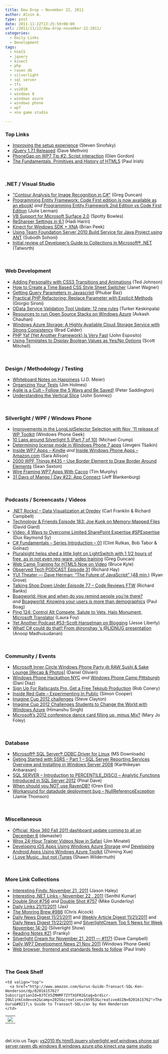 ```yaml
---
title: Dew Drop – November 22, 2011
author: Alvin A.
type: post
date: 2011-11-22T13:25:59+00:00
url: /2011/11/22/dew-drop-november-22-2011/
categories:
  - Daily Links
  - Development
tags:
  - html5
  - jquery
  - kinect
  - php
  - raven db
  - silverlight
  - sql server
  - tfs
  - vs2010
  - windows 8
  - windows azure
  - windows phone
  - wpf
  - xna game studio

---
```

### <a name="top"></a>Top Links

  * [Improving the setup experience][1] (Steven Sinofsky)
  * [jQuery 1.7.1 Released][2] (Dave Methvin)
  * [PhoneGap on WP7 Tip #2: Script interaction][3] (Glen Gordon)
  * [The Fundamentals, Primitives and History of HTML5][4] (Paul Irish)

&#160;

### <a name="dotnet"></a>.NET / Visual Studio

  * ["Contour Analysis for Image Recognition in C#"][5] (Greg Duncan)
  * [Programming Entity Framework: Code First edition is now available as an ebook!][6] _and_ [Programming Entity Framework 2nd Edition vs Code First Edition][7] (Julie Lerman)
  * [VB Support for Microsoft Surface 2.0][8] (Spotty Bowles)
  * [ReSharper Settings in 6.1][9] (Hadi Hariri)
  * [Kinect for Windows SDK + XNA][10] (Brian Peek)
  * [Using Team Foundation Server 2010 Build Service for Java Project using ANT][11] (Subodh Sohoni)
  * [Initial review of Developer&#8217;s Guide to Collections in Microsoft® .NET][12] (Tatworth)

&#160;

### <a name="web"></a>Web Development

  * [Adding Personality with CSS3 Transitions and Animations][13] (Ted Johnson)
  * [How to Create a Time Based CSS Style Sheet Switcher][14] (Janet Wagner)
  * [Getting Query Parameters in Javascript][15] (Phubar Baz)
  * [Practical PHP Refactoring: Replace Parameter with Explicit Methods][16] (Giorgio Sironi)
  * [OData Service Validation Tool Update: 12 new rules][17] (Turker Keskinpala)
  * [Resources to run Open Source Stacks on Windows Azure][18] (Avkash Chauhan)
  * [Windows Azure Storage: A Highly Available Cloud Storage Service with Strong Consistency][19] (Brad Calder)
  * [PHP Yaf (Yet Another Framework) Is Very Fast][20] (John Esposito)
  * [Using Templates to Display Boolean Values as Yes/No Options][21] (Scott Mitchell)

&#160;

### <a name="design"></a>Design / Methodology / Testing

  * [Whiteboard Notes on Happiness][22] (J.D. Meier)
  * [Organizing Your Tests][23] (Jim Holmes)
  * <a href="http://feedproxy.google.com/~r/agilescout/~3/Dll7UNuNDJw/" target="_blank">Agile is a Cult – Follow the 5 Ways and Be Saved!</a> (Peter Saddington)
  * [Understanding the Vertical Slice][24] (John Sonmez)

&#160;

### <a name="silverlight"></a>Silverlight / WPF / Windows Phone

  * [Improvements in the LongListSelector Selection with Nov \`11 release of WP Toolkit][25] (Windows Phone Geek)
  * [10 Laps around Silverlight 5 (Part 7 of 10)][26] (Michael Crump)
  * [Determining license mode in Windows Phone 7 apps][27] (Jevgeni Tšaikin)
  * [Inside WP7 Apps – Kindle][28] _and_ [Inside Windows Phone Apps – Amazon.com][29] (Sara Allison)
  * <a href="http://wpf.2000things.com/2011/11/22/435-use-border-element-to-draw-border-around-elements/" target="_blank">2000 WPF Things #435 – Use Border Element to Draw Border Around Elements</a> (Sean Sexton)
  * [Wire Framing WP7 Apps With Cacoo][30] (Tim Murphy)
  * [31 Days of Mango | Day #22: App Connect][31] (Jeff Blankenburg)

&#160;

### <a name="podcasts"></a>Podcasts / Screencasts / Videos

  * <a href="http://www.dotnetrocks.com/default.aspx?ShowNum=717" target="_blank">.NET Rocks! &#8211; Data Visualization at Oredev</a> (Carl Franklin & Richard Campbell)
  * <a href="http://feedproxy.google.com/~r/TechnologyAndFriends/~3/F9HWRHb0X5M/tf183.aspx" target="_blank">Technology & Friends Episode 183: Joe Kunk on Memory-Mapped Files</a> (David Giard)
  * [Video: 4 Ways to Overcome Limited SharePoint Expertise #SPExpertise][32] (Dux Raymond Sy)
  * <a href="http://channel9.msdn.com/Series/C-Sharp-Fundamentals-Development-for-Absolute-Beginners/Series-Introduction-01" target="_blank">C# Fundamentals &#8211; Series Introduction &#8211; 01</a> (Clint Rutkas, Bob Tabor & Golnaz)
  * [Pluralsight helps shed a little light on LightSwitch with 1 1/2 hours of free, as in not even reg-ware, video training][33] (Greg Duncan)
  * [Web Camp Training for HTML5 Now on Video][34] (Bruce Kyle)
  * [Observed Tech PODCAST Episode 31][35] (Richard Hay)
  * [YUI Theater — Dave Herman: “The Future of JavaScript” (48 min.)][36] (Ryan Grove)
  * <a href="http://feedproxy.google.com/~r/TalkingShopDownUnder/~3/fnKxVAgwh2Q/episode-77-code-reviews-ftw.html" target="_blank">Talking Shop Down Under Episode 77 &#8211; Code Reviews FTW</a> (Richard Banks)
  * <a href="http://boagworld.com/tumblog/how-and-when-do-you-remind-people-youre-there/" target="_blank">Boagworld: How and when do you remind people you’re there?</a> _and_&#160;<a href="http://boagworld.com/tumblog/knowing-your-users-is-more-than-demographics/" target="_blank">Boagworld: Knowing your users is more than demographics</a> (Paul Boag)
  * [Ping 124: Control Alt Compete, Salute to Vets, Halo Monument, Microsoft Translator][37] (Laura Foy)
  * [Yet Another Podcast #53–Scott Hanselman on Blogging][38] (Jesse Liberty)
  * <a href="http://feedproxy.google.com/~r/amazedsaint/articles/~3/-99L9Uwo-9E/this-is-cool-just-found-that-ironshay.html" target="_blank">What! C# could do that!! From @ironshay ‘s @LIDNUG presentation</a> (Anoop Madhusudanan)

&#160;

### <a name="events"></a>Community / Events

  * [Microsoft Inner Circle Windows Phone Party @ RAW Sushi & Sake Lounge [Recap & Photos]][39] (Daniel Olivieri)
  * [Windows Phone Hackathon NYC][40] _and_ [Windows Phone Camp Pittsburgh][41] (Dani Diaz)
  * [Sign Up For Railscasts Pro, Get a Free Tekpub Production][42] (Rob Conery)
  * [Inside Red Gate &#8211; Experimenting In Public][43] (Simon Cooper)
  * [Imagine Cup 2012 challenges][44] (Steve Clayton)
  * [Imagine Cup 2012 Challenges Students to Change the World with Windows Azure][45] (Himanshu Singh)
  * [Microsoft&#8217;s 2012 conference dance card filling up, minus Mix?][46] (Mary Jo Foley)

&#160;

### <a name="sql"></a>Database

  * [Microsoft® SQL Server® ODBC Driver for Linux][47] (MS Downloads)
  * [Geting Started with SSRS – Part 1 – SQL Server Reporting Services Overview and Installing in Windows Server 2008][48] (Karthikeyan Anbarasan)
  * [SQL SERVER – Introduction to PERCENTILE_DISC() – Analytic Functions Introduced in SQL Server 2012][49] (Pinal Dave)
  * [When should you NOT use RavenDB?][50] (Oren Eini)
  * [Workaround for datadude deployment bug &#8211; NullReferenceException][51] (Jamie Thomson)

&#160;

### <a name="misc"></a>Miscellaneous

  * [Official: Xbox 360 Fall 2011 dashboard update coming to all on December 6][52] (damaster)
  * [Wrox 24-Hour Trainer Videos Now in Safari][53] (Jim Minatel)
  * [Developing iOS Apps Using Windows Azure Storage][54] _and_ [Developing Android Apps Using Windows Azure Toolkit][55] (Zhiming Xue)
  * [I Love Music&#8230;but not iTunes][56] (Shawn Wildermuth)

&#160;

### <a name="links"></a>More Link Collections

  * [Interesting Finds: November 21, 2011][57] (Jason Haley)
  * [Interesting .NET Links – November 22 , 2011][58] (Senthil Kumar)
  * [Double Shot #756][59] _and_ [Double Shot #757][60] (Mike Gunderloy)
  * [Daily Links 21/11/2011][61] (Jax)
  * [The Monring Brew #986][62] (Chris Alcock)
  * [Daily News Digest 11/21/2011][63] and [Weekly Article Digest 11/21/2011][64] and [Daily News Digest 11/22/2011][65] _and_ [SilverlightCream Top 5 News for Week November 14-20][66] (Silverlight Show)
  * [Reading Notes #21][67] (Franky)
  * [Silverlight Cream for November 21, 2011 &#8212; #1171][68] (Dave Campbell)
  * [Daily WP7 Development News 21 Nov 2011][69] (Windows Phone Geek)
  * [Web browser, frontend and standards feeds to follow][70] (Paul Irish)

&#160;

### <a name="shelf"></a>The Geek Shelf

<table border="0" cellspacing="0" cellpadding="0">
  <tr>
    <td>
      <img data-recalc-dims="1" decoding="async" src="https://i0.wp.com/ecx.images-amazon.com/images/I/514qyAjFOuL._SL160_.jpg?w=660" />
    </td>
    
    <td valign="top">
      <a href="http://www.amazon.com/Gurus-Guide-Transact-SQL-Ken-Henderson/dp/0201615762?SubscriptionId=0JTCV5ZMHMF7ZYTXGFR2&tag=brdicr-20&linkCode=xm2&camp=2025&creative=165953&creativeASIN=0201615762">The Guru&#8217;s Guide to Transact-SQL</a> by Ken Henderson
    </td>
  </tr>
</table>

&#160;

<div style="padding-bottom: 0px; margin: 0px; padding-left: 0px; padding-right: 0px; display: inline; float: none; padding-top: 0px" id="scid:0767317B-992E-4b12-91E0-4F059A8CECA8:bad3400f-18e8-434a-9e47-3fb6cfd79663" class="wlWriterEditableSmartContent">
  del.icio.us Tags: <a href="http://del.icio.us/popular/vs2010" rel="tag">vs2010</a>,<a href="http://del.icio.us/popular/tfs" rel="tag">tfs</a>,<a href="http://del.icio.us/popular/html5" rel="tag">html5</a>,<a href="http://del.icio.us/popular/jquery" rel="tag">jquery</a>,<a href="http://del.icio.us/popular/silverlight" rel="tag">silverlight</a>,<a href="http://del.icio.us/popular/wpf" rel="tag">wpf</a>,<a href="http://del.icio.us/popular/windows+phone" rel="tag">windows phone</a>,<a href="http://del.icio.us/popular/sql+server" rel="tag">sql server</a>,<a href="http://del.icio.us/popular/raven+db" rel="tag">raven db</a>,<a href="http://del.icio.us/popular/windows+8" rel="tag">windows 8</a>,<a href="http://del.icio.us/popular/windows+azure" rel="tag">windows azure</a>,<a href="http://del.icio.us/popular/php" rel="tag">php</a>,<a href="http://del.icio.us/popular/kinect" rel="tag">kinect</a>,<a href="http://del.icio.us/popular/xna+game+studio" rel="tag">xna game studio</a>
</div>

 [1]: http://blogs.msdn.com/b/b8/archive/2011/11/21/improving-the-setup-experience.aspx
 [2]: http://feedproxy.google.com/~r/jquery/~3/KZSavnvHd0o/
 [3]: http://blogs.msdn.com/b/glengordon/archive/2011/11/21/phonegap-on-wp7-tip-2-script-interaction.aspx
 [4]: http://paulirish.com/2011/primitives-html5-video/
 [5]: http://channel9.msdn.com/coding4fun/blog/Contour-Analysis-for-Image-Recognition-in-C
 [6]: http://thedatafarm.com/blog/book/programming-entity-framework-code-first-edition-is-now-available-as-an-ebook/
 [7]: http://thedatafarm.com/blog/book/should-you-read-2nd-edition-or-code-first-book/
 [8]: http://blogs.msdn.com/b/vbteam/archive/2011/11/21/vb-support-for-microsoft-surface-2-0.aspx
 [9]: http://blogs.jetbrains.com/dotnet/2011/11/resharper-settings-in-61/
 [10]: http://feedproxy.google.com/~r/BrianPeek/~3/eRmrSBDzfFM/post.aspx
 [11]: http://feedproxy.google.com/~r/netCurryRecentArticles/~3/vZT2-aHYVK4/ShowArticle.aspx
 [12]: http://feedproxy.google.com/~r/geekswithblogs/~3/DoDUYK-Zc7k/initial-review-of-developers-guide-to-collections-in-microsoft-.net.aspx
 [13]: http://blogs.msdn.com/b/ie/archive/2011/11/21/adding-personality-with-css3-transitions-and-animations.aspx
 [14]: http://feedproxy.google.com/~r/nettuts/~3/AaD0BquoyQY/
 [15]: http://feedproxy.google.com/~r/geekswithblogs/~3/OZXozw8m4z0/getting-query-parameters-in-javascript.aspx
 [16]: http://feeds.dzone.com/~r/zones/css/~3/Tv231YBWlpA/practical-php-refactoring-32
 [17]: http://www.odata.org/blog/2011/11/22/odata-service-validation-tool-update-12-new-rules
 [18]: http://feedproxy.google.com/~r/AvkashChauhansBlog/~3/p--h58sntfg/resources-to-run-open-source-stacks-on-windows-azure.aspx
 [19]: http://blogs.msdn.com/b/windowsazure/archive/2011/11/21/windows-azure-storage-a-highly-available-cloud-storage-service-with-strong-consistency.aspx
 [20]: http://feeds.dzone.com/~r/zones/css/~3/qHDrZrjmmbI/php-yaf-yet-another-framework
 [21]: http://feedproxy.google.com/~r/ScottOnWriting/~3/rHBRtcnWXA0/using-templates-to-display-boolean-values-as-yes-no-options.aspx
 [22]: http://feedproxy.google.com/~r/SourcesOfInsight/~3/yLyWdgRl1-U/
 [23]: http://feedproxy.google.com/~r/TestStudio/~3/gOeJo-P1DIw/organizing-your-tests.aspx
 [24]: http://simpleprogrammer.com/2011/11/21/understanding-the-vertical-slice/
 [25]: http://www.windowsphonegeek.com/articles/Improvements-in-the-LongListSelector-Selection-with-Nov-11-release-of-WP-Toolkit
 [26]: http://feedproxy.google.com/~r/silverlightshow/~3/Ex5Nj_8Vcqc/10-Laps-around-Silverlight-5-Part-7-of-10.aspx
 [27]: http://feeds.dzone.com/~r/zones/dotnet/~3/URAdo3vdgkw/determining-license-mode
 [28]: http://feedproxy.google.com/~r/ubelly/~3/X2TV2s-BOas/
 [29]: http://feedproxy.google.com/~r/ubelly/~3/erdOPjq-ro8/
 [30]: http://feedproxy.google.com/~r/geekswithblogs/~3/cHh94tqWSGI/wire-framing-wp7-apps-with-cacoo.aspx
 [31]: http://feedproxy.google.com/~r/Blankenthoughts/~3/bcJhqB3eXdA/
 [32]: http://feedproxy.google.com/~r/Meetdux/~3/ISna8oUPNGs/Overcome-Limited-SharePoint-Expertise.aspx
 [33]: http://coolthingoftheday.blogspot.com/2011/11/visual-studio-lightswitch-team-blog.html
 [34]: http://blogs.msdn.com/b/usisvde/archive/2011/11/21/web-camp-training-for-html5-now-on-video.aspx
 [35]: http://feedproxy.google.com/~r/windowsobserver/~3/m5u1LpyvEX8/
 [36]: http://feeds.yuiblog.com/~r/YahooUserInterfaceBlog/~3/Hn3xM2OL5JI/
 [37]: http://channel9.msdn.com/Shows/PingShow/Ping-124-Control-Alt-Compete-Salute-to-Vets-Halo-Monument-Microsoft-Translator
 [38]: http://feedproxy.google.com/~r/JesseLiberty-SilverlightGeek/~3/3K0NwcAzZ4U/
 [39]: http://geekadelphia.com/2011/11/21/microsoft-inner-circle-windows-phone-party-raw-sushi-sake-lounge-recap-photos/
 [40]: http://blogs.msdn.com/b/dani/archive/2011/11/21/windows-phone-hackathon-nyc.aspx
 [41]: http://blogs.msdn.com/b/dani/archive/2011/11/21/windows-phone-camp-pittsburgh.aspx
 [42]: http://feedproxy.google.com/~r/wekeroad/EeKc/~3/X5m4LSp55Wo/
 [43]: http://feedproxy.google.com/~r/geekswithblogs/~3/o7GVgt7HOlM/inside-red-gate---exercising-externally.aspx
 [44]: http://blogs.technet.com/b/next/archive/2011/11/21/imagine-cup-2012-challenges.aspx
 [45]: http://blogs.msdn.com/b/windowsazure/archive/2011/11/21/imagine-cup-2012-challenges-students-to-change-the-world-with-windows-azure.aspx
 [46]: http://www.zdnet.com/blog/microsoft/microsofts-2012-conference-dance-card-filling-up-minus-mix/11243
 [47]: http://www.microsoft.com/download/en/details.aspx?id=28160&WT.mc_id=rss_alldownloads_all
 [48]: http://f5debug.net/2011/11/22/geting-started-with-ssrs-part-1-sql-server-reporting-services-overview-and-installing-in-windows-server-2008/
 [49]: http://blog.sqlauthority.com/2011/11/22/sql-server-introduction-to-percentile_disc-analytic-functions-introduced-in-sql-server-2012/
 [50]: http://feedproxy.google.com/~r/AyendeRahien/~3/sTUp9n5pIdY/when-should-you-not-use-ravendb
 [51]: http://feedproxy.google.com/~r/jamiet/~3/RyKm8ZMvQ7E/workaround-for-datadude-deployment-bug.aspx
 [52]: http://feedproxy.google.com/~r/liveside/~3/a27QF60A42U/
 [53]: http://p2p.wrox.com/content/blogs/jminatel/wrox-24-hour-trainer-videos-now-safari
 [54]: http://blogs.msdn.com/b/zxue/archive/2011/11/21/developing-ios-apps-using-windows-azure-storage.aspx
 [55]: http://blogs.msdn.com/b/zxue/archive/2011/11/21/developing-android-apps-using-windows-azure-toolkit.aspx
 [56]: http://wildermuth.com/2011/11/21/I_Love_Music_but_not_iTunes
 [57]: http://jasonhaley.com/blog/post.aspx?id=7a2acb0f-c065-42e0-a0ec-c4328b803bbf
 [58]: http://feedproxy.google.com/~r/ginktage/EPSB/~3/wU38txBwTBw/
 [59]: http://afreshcup.com/home/2011/11/21/double-shot-756.html
 [60]: http://afreshcup.com/home/2011/11/22/double-shot-757.html
 [61]: http://feedproxy.google.com/~r/parsimonyjax/~3/z9Su0prlQC4/daily-links-21112011.html
 [62]: http://feedproxy.google.com/~r/ReflectivePerspective/~3/mfj3Ky8gSL0/
 [63]: http://feedproxy.google.com/~r/silverlightshow/~3/z87GTjaPpb0/Daily-News-Digest-11-21-2011.aspx
 [64]: http://feedproxy.google.com/~r/silverlightshow/~3/q7qPSVVUF_M/Weekly-Article-Digest-11-21-2011.aspx
 [65]: http://feedproxy.google.com/~r/silverlightshow/~3/UWbGltB3U6g/Daily-News-Digest-11-22-2011.aspx
 [66]: http://feedproxy.google.com/~r/silverlightshow/~3/1UgSzYvz1AQ/SilverlightCream-Top-5-News-for-Week-November-14-20.aspx
 [67]: http://www.frankysnotes.com/2011/11/reading-notes-21.html
 [68]: http://geekswithblogs.net/WynApseTechnicalMusings/archive/2011/11/21/147792.aspx
 [69]: http://www.windowsphonegeek.com/news/daily-wp7-development-news-21-nov-2011
 [70]: http://paulirish.com/2011/web-browser-frontend-and-standards-feeds-to-follow/